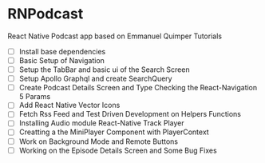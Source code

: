 # RNPodcast

React Native Podcast app based on Emmanuel Quimper Tutorials

- [ ] Install base dependencies
- [ ] Basic Setup of Navigation
- [ ] Setup the TabBar and basic ui of the Search Screen
- [ ] Setup Apollo Graphql and create SearchQuery
- [ ] Create Podcast Details Screen and Type Checking the React-Navigation 5 Params
- [ ] Add React Native Vector Icons
- [ ] Fetch Rss Feed and Test Driven Development on Helpers Functions
- [ ] Installing Audio module React-Native Track Player
- [ ] Creatting a the MiniPlayer Component with PlayerContext
- [ ] Work on Background Mode and Remote Buttons
- [ ] Working on the Episode Details Screen and Some Bug Fixes
